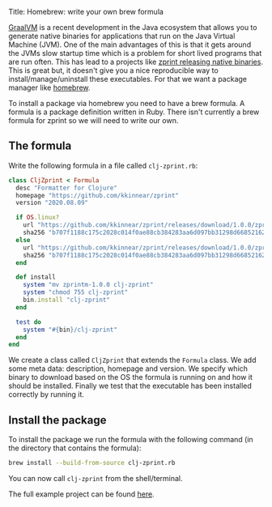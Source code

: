 Title: Homebrew: write your own brew formula

[GraalVM](https://www.graalvm.org/) is a recent development in the Java ecosystem that allows you to generate native binaries for applications that run on the Java Virtual Machine (JVM). One of the main advantages of this is that it gets around the JVMs slow startup time which is a problem for short lived programs that are run often. This has lead to a projects like [zprint releasing native binaries](https://github.com/kkinnear/zprint/releases/tag/1.0.0). This is great but, it doesn't give you a nice reproducible way to install/manage/uninstall these executables. For that we want a package manager like [homebrew](https://brew.sh/).

To install a package via homebrew you need to have a brew formula. A formula is a package definition written in Ruby. There isn't currently a brew formula for zprint so we will need to write our own.

## The formula

Write the following formula in a file called `clj-zprint.rb`:

```Ruby
class CljZprint < Formula
  desc "Formatter for Clojure"
  homepage "https://github.com/kkinnear/zprint"
  version "2020.08.09"

  if OS.linux?
    url "https://github.com/kkinnear/zprint/releases/download/1.0.0/zprintl-1.0.0"
    sha256 "b707f1188c175c2028c014f0ae88cb384283aa6d097bb31298d66852162581b1"
  else
    url "https://github.com/kkinnear/zprint/releases/download/1.0.0/zprintm-1.0.0"
    sha256 "b707f1188c175c2028c014f0ae88cb384283aa6d097bb31298d66852162581b1"
  end

  def install
    system "mv zprintm-1.0.0 clj-zprint"
    system "chmod 755 clj-zprint"
    bin.install "clj-zprint"
  end

  test do
    system "#{bin}/clj-zprint"
  end
end
```

We create a class called `CljZprint` that extends the `Formula` class. We add some meta data: description, homepage and version. We specify which binary to download based on the OS the formula is running on and how it should be installed.
Finally we test that the executable has been installed correctly by running it.

## Install the package

To install the package we run the formula with the following command (in the directory that contains the formula):

```bash
brew install --build-from-source clj-zprint.rb
```

You can now call `clj-zprint` from the shell/terminal.

The full example project can be found
[here](https://github.com/andersmurphy/clj-cookbook/blob/master/brew-formulae/README.md).
